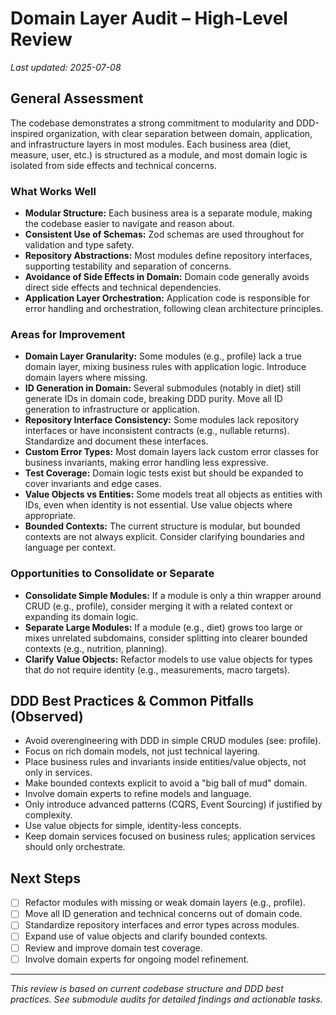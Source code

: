 # Domain Layer Audit – High-Level Review

_Last updated: 2025-07-08_

## General Assessment
The codebase demonstrates a strong commitment to modularity and DDD-inspired organization, with clear separation between domain, application, and infrastructure layers in most modules. Each business area (diet, measure, user, etc.) is structured as a module, and most domain logic is isolated from side effects and technical concerns.

### What Works Well
- **Modular Structure:** Each business area is a separate module, making the codebase easier to navigate and reason about.
- **Consistent Use of Schemas:** Zod schemas are used throughout for validation and type safety.
- **Repository Abstractions:** Most modules define repository interfaces, supporting testability and separation of concerns.
- **Avoidance of Side Effects in Domain:** Domain code generally avoids direct side effects and technical dependencies.
- **Application Layer Orchestration:** Application code is responsible for error handling and orchestration, following clean architecture principles.

### Areas for Improvement
- **Domain Layer Granularity:** Some modules (e.g., profile) lack a true domain layer, mixing business rules with application logic. Introduce domain layers where missing.
- **ID Generation in Domain:** Several submodules (notably in diet) still generate IDs in domain code, breaking DDD purity. Move all ID generation to infrastructure or application.
- **Repository Interface Consistency:** Some modules lack repository interfaces or have inconsistent contracts (e.g., nullable returns). Standardize and document these interfaces.
- **Custom Error Types:** Most domain layers lack custom error classes for business invariants, making error handling less expressive.
- **Test Coverage:** Domain logic tests exist but should be expanded to cover invariants and edge cases.
- **Value Objects vs Entities:** Some models treat all objects as entities with IDs, even when identity is not essential. Use value objects where appropriate.
- **Bounded Contexts:** The current structure is modular, but bounded contexts are not always explicit. Consider clarifying boundaries and language per context.

### Opportunities to Consolidate or Separate
- **Consolidate Simple Modules:** If a module is only a thin wrapper around CRUD (e.g., profile), consider merging it with a related context or expanding its domain logic.
- **Separate Large Modules:** If a module (e.g., diet) grows too large or mixes unrelated subdomains, consider splitting into clearer bounded contexts (e.g., nutrition, planning).
- **Clarify Value Objects:** Refactor models to use value objects for types that do not require identity (e.g., measurements, macro targets).

## DDD Best Practices & Common Pitfalls (Observed)
- Avoid overengineering with DDD in simple CRUD modules (see: profile).
- Focus on rich domain models, not just technical layering.
- Place business rules and invariants inside entities/value objects, not only in services.
- Make bounded contexts explicit to avoid a "big ball of mud" domain.
- Involve domain experts to refine models and language.
- Only introduce advanced patterns (CQRS, Event Sourcing) if justified by complexity.
- Use value objects for simple, identity-less concepts.
- Keep domain services focused on business rules; application services should only orchestrate.

## Next Steps
- [ ] Refactor modules with missing or weak domain layers (e.g., profile).
- [ ] Move all ID generation and technical concerns out of domain code.
- [ ] Standardize repository interfaces and error types across modules.
- [ ] Expand use of value objects and clarify bounded contexts.
- [ ] Review and improve domain test coverage.
- [ ] Involve domain experts for ongoing model refinement.

---

_This review is based on current codebase structure and DDD best practices. See submodule audits for detailed findings and actionable tasks._
